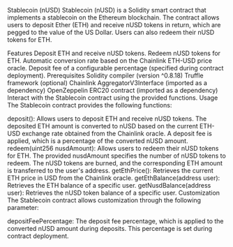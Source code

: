 Stablecoin (nUSD)
Stablecoin (nUSD) is a Solidity smart contract that implements a stablecoin on the Ethereum blockchain. The contract allows users to deposit Ether (ETH) and receive nUSD tokens in return, which are pegged to the value of the US Dollar. Users can also redeem their nUSD tokens for ETH.

Features
Deposit ETH and receive nUSD tokens.
Redeem nUSD tokens for ETH.
Automatic conversion rate based on the Chainlink ETH-USD price oracle.
Deposit fee of a configurable percentage (specified during contract deployment).
Prerequisites
Solidity compiler (version ^0.8.18)
Truffle framework (optional)
Chainlink AggregatorV3Interface (imported as a dependency)
OpenZeppelin ERC20 contract (imported as a dependency)
Interact with the Stablecoin contract using the provided functions.
Usage
The Stablecoin contract provides the following functions:

deposit(): Allows users to deposit ETH and receive nUSD tokens. The deposited ETH amount is converted to nUSD based on the current ETH-USD exchange rate obtained from the Chainlink oracle. A deposit fee is applied, which is a percentage of the converted nUSD amount.
redeem(uint256 nusdAmount): Allows users to redeem their nUSD tokens for ETH. The provided nusdAmount specifies the number of nUSD tokens to redeem. The nUSD tokens are burned, and the corresponding ETH amount is transferred to the user's address.
getEthPrice(): Retrieves the current ETH price in USD from the Chainlink oracle.
getEthBalance(address user): Retrieves the ETH balance of a specific user.
getNusdBalance(address user): Retrieves the nUSD token balance of a specific user.
Customization
The Stablecoin contract allows customization through the following parameter:

depositFeePercentage: The deposit fee percentage, which is applied to the converted nUSD amount during deposits. This percentage is set during contract deployment.
